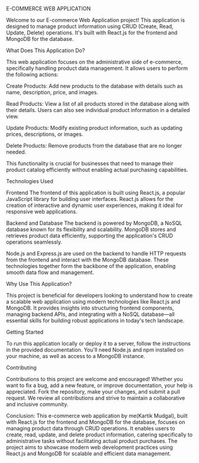 E-COMMERCE WEB APPLICATION


Welcome to our E-commerce Web Application project! This application is designed to manage product information using CRUD (Create, Read, Update, Delete) operations. It's built with React.js for the frontend and MongoDB for the database.

What Does This Application Do?

This web application focuses on the administrative side of e-commerce, specifically handling product data management. It allows users to perform the following actions:

Create Products: Add new products to the database with details such as name, description, price, and images.

Read Products: View a list of all products stored in the database along with their details. Users can also see individual product information in a detailed view.

Update Products: Modify existing product information, such as updating prices, descriptions, or images.

Delete Products: Remove products from the database that are no longer needed.

This functionality is crucial for businesses that need to manage their product catalog efficiently without enabling actual purchasing capabilities.

Technologies Used

Frontend
The frontend of this application is built using React.js, a popular JavaScript library for building user interfaces. React.js allows for the creation of interactive and dynamic user experiences, making it ideal for responsive web applications.

Backend and Database
The backend is powered by MongoDB, a NoSQL database known for its flexibility and scalability. MongoDB stores and retrieves product data efficiently, supporting the application's CRUD operations seamlessly.

Node.js and Express.js are used on the backend to handle HTTP requests from the frontend and interact with the MongoDB database. These technologies together form the backbone of the application, enabling smooth data flow and management.

Why Use This Application?

This project is beneficial for developers looking to understand how to create a scalable web application using modern technologies like React.js and MongoDB. It provides insights into structuring frontend components, managing backend APIs, and integrating with a NoSQL database—all essential skills for building robust applications in today's tech landscape.

Getting Started

To run this application locally or deploy it to a server, follow the instructions in the provided documentation. You'll need Node.js and npm installed on your machine, as well as access to a MongoDB instance.

Contributing

Contributions to this project are welcome and encouraged! Whether you want to fix a bug, add a new feature, or improve documentation, your help is appreciated. Fork the repository, make your changes, and submit a pull request. We review all contributions and strive to maintain a collaborative and inclusive community.


Conclusion: This e-commerce web application by me(Kartik Mudgal), built with React.js for the frontend and MongoDB for the database, focuses on managing product data through CRUD operations. It enables users to create, read, update, and delete product information, catering specifically to administrative tasks without facilitating actual product purchases. The project aims to showcase modern web development practices using React.js and MongoDB for scalable and efficient data management.

